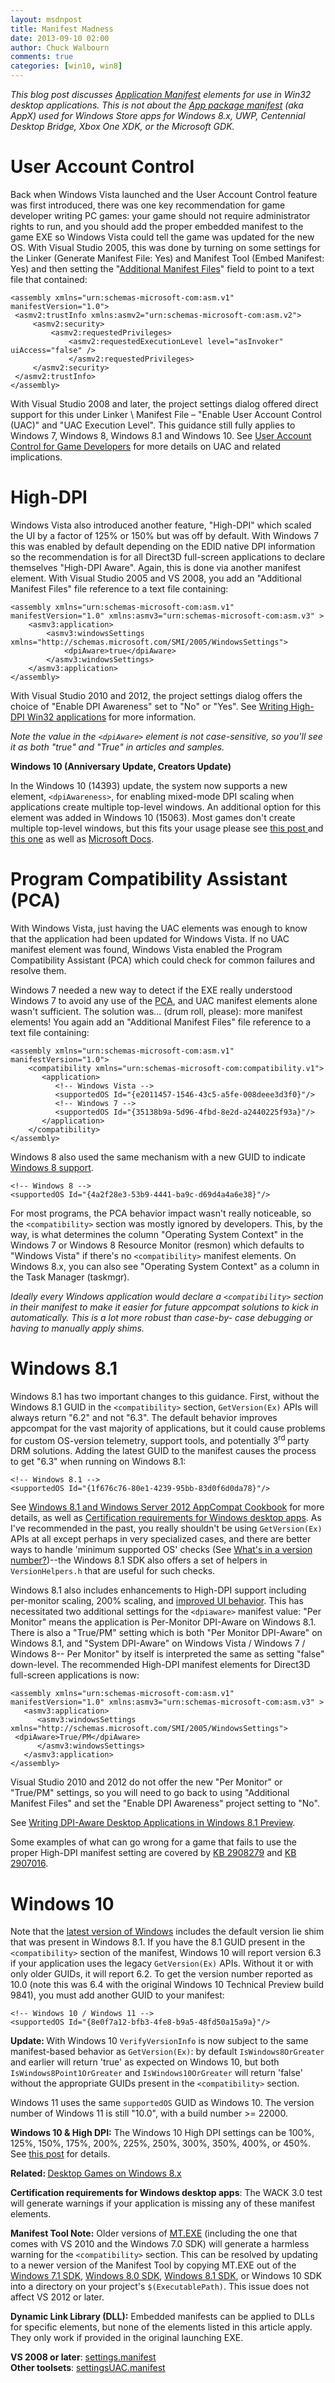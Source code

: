 ```yaml
---
layout: msdnpost
title: Manifest Madness
date: 2013-09-10 02:00
author: Chuck Walbourn
comments: true
categories: [win10, win8]
---
```

<em>This blog post discusses </em><a href="https://docs.microsoft.com/en-us/windows/desktop/SbsCs/application-manifests"><em>Application Manifest</em></a><em> elements for use in Win32 desktop applications. This is not about the </em><a href="https://docs.microsoft.com/en-us/uwp/schemas/appxpackage/appx-package-manifest"><em>App package manifest</em></a><em> (aka AppX) used for Windows Store apps for Windows 8.x, UWP, Centennial Desktop Bridge,  Xbox One XDK, or the Microsoft GDK.</em>

<h1>User Account Control</h1>

Back when Windows Vista launched and the User Account Control feature was first introduced, there was one key recommendation for game developer writing PC games: your game should not require administrator rights to run, and you should add the proper embedded manifest to the game EXE so Windows Vista could tell the game was updated for the new OS. With Visual Studio 2005, this was done by turning on some settings for the Linker (Generate Manifest File: Yes) and Manifest Tool (Embed Manifest: Yes) and then setting the "<a href="https://docs.microsoft.com/en-us/cpp/build/reference/input-and-output-manifest-tool">Additional Manifest Files</a>" field to point to a text file that contained:
<!--more-->

```
<assembly xmlns="urn:schemas-microsoft-com:asm.v1" manifestVersion="1.0">
 <asmv2:trustInfo xmlns:asmv2="urn:schemas-microsoft-com:asm.v2">
     <asmv2:security>
         <asmv2:requestedPrivileges>
             <asmv2:requestedExecutionLevel level="asInvoker" uiAccess="false" />
             </asmv2:requestedPrivileges>
     </asmv2:security>
 </asmv2:trustInfo>
</assembly>
```

With Visual Studio 2008 and later, the project settings dialog offered direct support for this under Linker \ Manifest File – "Enable User Account Control (UAC)" and "UAC Execution Level". This guidance still fully applies to Windows 7, Windows 8, Windows 8.1 and Windows 10. See <a href="https://docs.microsoft.com/en-us/windows/desktop/DxTechArts/user-account-control-for-game-developers">User Account Control for Game Developers</a> for more details on UAC and related implications.

<h1>High-DPI</h1>

Windows Vista also introduced another feature, "High-DPI" which scaled the UI by a factor of 125% or 150% but was off by default. With Windows 7 this was enabled by default depending on the EDID native DPI information so the recommendation is for all Direct3D full-screen applications to declare themselves "High-DPI Aware". Again, this is done via another manifest element. With Visual Studio 2005 and VS 2008, you add an "Additional Manifest Files" file reference to a text file containing:

```
<assembly xmlns="urn:schemas-microsoft-com:asm.v1" manifestVersion="1.0" xmlns:asmv3="urn:schemas-microsoft-com:asm.v3" >
    <asmv3:application>
        <asmv3:windowsSettings xmlns="http://schemas.microsoft.com/SMI/2005/WindowsSettings">
            <dpiAware>true</dpiAware>
        </asmv3:windowsSettings>
    </asmv3:application>
</assembly>
```

With Visual Studio 2010 and 2012, the project settings dialog offers the choice of "Enable DPI Awareness" set to "No" or "Yes". See <a href="http://go.microsoft.com/fwlink/?LinkID=129586">Writing High-DPI Win32 applications</a> for more information.

<em>Note the value in the ``<dpiAware>`` element is not case-sensitive, so you'll see it as both "true" and "True" in articles and samples.</em>

<b>Windows 10 (Anniversary Update, Creators Update)</b>

In the Windows 10 (14393) update, the system now supports a new element, ``<dpiAwareness>``, for enabling mixed-mode DPI scaling when applications create multiple top-level windows. An additional option for this element was added in Windows 10 (15063). Most games don't create multiple top-level windows, but this fits your usage please see <a href="https://blogs.windows.com/buildingapps/2016/10/24/high-dpi-scaling-improvements-for-desktop-applications-and-mixed-mode-dpi-scaling-in-the-windows-10-anniversary-update/">this post </a>and <a href="https://blogs.windows.com/buildingapps/2017/04/04/high-dpi-scaling-improvements-desktop-applications-windows-10-creators-update/">this one</a> as well as <a href="https://docs.microsoft.com/en-us/windows/desktop/SbsCs/application-manifests">Microsoft Docs</a>.

<h1>Program Compatibility Assistant (PCA)</h1>

With Windows Vista, just having the UAC elements was enough to know that the application had been updated for Windows Vista. If no UAC manifest element was found, Windows Vista enabled the Program Compatibility Assistant (PCA) which could check for common failures and resolve them.

Windows 7 needed a new way to detect if the EXE really understood Windows 7 to avoid any use of the <a href="https://techcommunity.microsoft.com/t5/Windows-Blog-Archive/Managing-the-Windows-7-Program-Compatibility-Assistant-PCA/ba-p/228724">PCA</a>, and UAC manifest elements alone wasn't sufficient. The solution was... (drum roll, please): more manifest elements! You again add an "Additional Manifest Files" file reference to a text file containing:

```
<assembly xmlns="urn:schemas-microsoft-com:asm.v1" manifestVersion="1.0">
    <compatibility xmlns="urn:schemas-microsoft-com:compatibility.v1">
       <application>
          <!-- Windows Vista -->
          <supportedOS Id="{e2011457-1546-43c5-a5fe-008deee3d3f0}"/>
          <!-- Windows 7 -->
          <supportedOS Id="{35138b9a-5d96-4fbd-8e2d-a2440225f93a}"/>
       </application>
    </compatibility>
</assembly>
```

Windows 8 also used the same mechanism with a new GUID to indicate <a href="https://docs.microsoft.com/en-us/windows/desktop/w8cookbook/application--executable--manifest">Windows 8 support</a>.

```
<!-- Windows 8 -->
<supportedOS Id="{4a2f28e3-53b9-4441-ba9c-d69d4a4a6e38}"/>
```

For most programs, the PCA behavior impact wasn't really noticeable, so the ``<compatibility>`` section was mostly ignored by developers. This, by the way, is what determines the column "Operating System Context" in the Windows 7 or Windows 8 Resource Monitor (resmon) which defaults to "Windows Vista" if there's no ``<compatibility>`` manifest elements. On Windows 8.x, you can also see "Operating System Context" as a column in the Task Manager (taskmgr).

<em>Ideally every Windows application would declare a ``<compatibility>`` section in their manifest to make it easier for future appcompat solutions to kick in automatically. This is a lot more robust than case-by-
case debugging or having to manually apply shims.</em>

<h1>Windows 8.1</h1>

Windows 8.1 has two important changes to this guidance. First, without the Windows 8.1 GUID in the ``<compatibility>`` section, <code>GetVersion(Ex)</code> APIs will always return "6.2" and not "6.3". The default behavior improves appcompat for the vast majority of applications, but it could cause problems for custom OS-version telemetry, support tools, and potentially 3<sup>rd </sup>party DRM solutions. Adding the latest GUID to the manifest causes the process to get "6.3" when running on Windows 8.1:

```
<!-- Windows 8.1 -->
<supportedOS Id="{1f676c76-80e1-4239-95bb-83d0f6d0da78}"/>
```

See <a href="https://docs.microsoft.com/en-us/windows/desktop/w8cookbook/operating-system-version-changes-in-windows-8-1">Windows 8.1 and Windows Server 2012 AppCompat Cookbook</a> for more details, as well as <a href="http://go.microsoft.com/fwlink/p/?LinkID=237298">Certification requirements for Windows desktop apps</a>. As I've recommended in the past, you really shouldn't be using <code>GetVersion(Ex)</code> APIs at all except perhaps in very specialized cases, and there are better ways to handle 'minimum supported OS' checks (See <a href="https://walbourn.github.io/whats-in-a-version-number/">What's in a version number?</a>)--the Windows 8.1 SDK also offers a set of helpers in ``VersionHelpers.h`` that are useful for such checks.

Windows 8.1 also includes enhancements to High-DPI support including per-monitor scaling, 200% scaling, and <a href="https://blogs.windows.com/windowsexperience/2013/07/15/windows-8-1-dpi-scaling-enhancements/">improved UI behavior</a>. This has necessitated two additional settings for the ``<dpiaware>`` manifest value: "Per Monitor" means the application is Per-Monitor DPI-Aware on Windows 8.1. There is also a "True/PM" setting which is both "Per Monitor DPI-Aware" on Windows 8.1, and "System DPI-Aware" on Windows Vista / Windows 7 / Windows 8-- Per Monitor" by itself is interpreted the same as setting "false" down-level. The recommended High-DPI manifest elements for Direct3D full-screen applications is now:

```
<assembly xmlns="urn:schemas-microsoft-com:asm.v1" manifestVersion="1.0" xmlns:asmv3="urn:schemas-microsoft-com:asm.v3" >
   <asmv3:application>
      <asmv3:windowsSettings xmlns="http://schemas.microsoft.com/SMI/2005/WindowsSettings">
 <dpiAware>True/PM</dpiAware>
      </asmv3:windowsSettings>
   </asmv3:application>
</assembly>
```

Visual Studio 2010 and 2012 do not offer the new "Per Monitor" or "True/PM" settings, so you will need to go back to using "Additional Manifest Files" and set the "Enable DPI Awareness" project setting to "No".

See <a href="http://go.microsoft.com/fwlink/p/?LinkID=307061">Writing DPI-Aware Desktop Applications in Windows 8.1 Preview</a>.

Some examples of what can go wrong for a game that fails to use the proper High-DPI manifest setting are covered by <a href="http://support.microsoft.com/kb/2908279/">KB 2908279</a> and <a href="http://support.microsoft.com/kb/2907016/">KB 2907016</a>.

<h1>Windows 10</h1>

Note that the <a href="http://blogs.windows.com/bloggingwindows/2014/09/30/announcing-windows-10/">latest version of Windows</a> includes the default version lie shim that was present in Windows 8.1. If you have the 8.1 GUID present in the ``<compatibility>`` section of the manifest, Windows 10 will report version 6.3 if your application uses the legacy <code>GetVersion(Ex)</code> APIs. Without it or with only older GUIDs, it will report 6.2. To get the version number reported as 10.0 (note this was 6.4 with the original Windows 10 Technical Preview build 9841), you must add another GUID to your manifest:

```
<!-- Windows 10 / Windows 11 -->
<supportedOS Id="{8e0f7a12-bfb3-4fe8-b9a5-48fd50a15a9a}"/>
```

<strong>Update: </strong>With Windows 10 <code>VerifyVersionInfo</code> is now subject to the same manifest-based behavior as <code>GetVersion(Ex)</code>: by default <code>IsWindows8OrGreater</code> and earlier will return 'true' as expected on Windows 10, but both <code>IsWindows8Point1OrGreater</code> and <code>IsWindows10OrGreater</code> will return 'false' without the appropriate GUIDs present in the ``<compatibility>`` section.

Windows 11 uses the same `supportedOS` GUID as Windows 10. The version number of Windows 11 is still "10.0", with a build number  >= 22000.

<strong>Windows 10 & High DPI:</strong> The Windows 10 High DPI settings can be 100%, 125%, 150%, 175%, 200%, 225%, 250%, 300%, 350%, 400%, or 450%. See <a href="https://blogs.technet.microsoft.com/askcore/2015/12/08/display-scaling-in-windows-10/">this post</a> for details.

<strong>Related: </strong><a href="https://walbourn.github.io/desktop-games-on-windows-8-x">Desktop Games on Windows 8.x</a>

<strong>Certification requirements for Windows desktop apps</strong>: The WACK 3.0 test will generate warnings if your application is missing any of these manifest elements.

<strong>Manifest Tool Note:</strong> Older versions of [MT.EXE](https://docs.microsoft.com/en-us/windows/win32/sbscs/mt-exe) (including the one that comes with VS 2010 and the Windows 7.0 SDK) will generate a harmless warning for the ``<compatibility>`` section. This can be resolved by updating to a newer version of the Manifest Tool by copying MT.EXE out of the <a href="https://walbourn.github.io/windows-sdk-7-1/">Windows 7.1 SDK</a>, <a href="https://walbourn.github.io/visual-studio-2012-and-windows-8-0-sdk-rtm-are-now-available/">Windows 8.0 SDK</a>, <a href="http://go.microsoft.com/fwlink/?LinkID=323507">Windows 8.1 SDK</a>, or Windows 10 SDK into a directory on your project's <code>$(ExecutablePath)</code>. This issue does not affect VS 2012 or later.

<strong>Dynamic Link Library (DLL):</strong> Embedded manifests can be applied to DLLs for specific elements, but none of the elements listed in this article apply. They only work if provided in the original launching EXE.

**VS 2008 or later**: <a href="https://walbourn.github.io/download/settings.manifest">settings.manifest</a>   
**Other toolsets**: <a href="https://walbourn.github.io/download/settingsUAC.manifest">settingsUAC.manifest</a>
